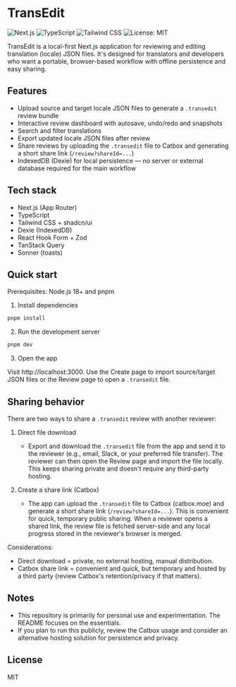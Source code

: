 # TransEdit

![Next.js](https://img.shields.io/badge/Next.js-15.5.3-black) ![TypeScript](https://img.shields.io/badge/TypeScript-5-blue) ![Tailwind CSS](https://img.shields.io/badge/Tailwind_CSS-4-38B2AC) ![License: MIT](https://img.shields.io/badge/License-MIT-yellow.svg)

TransEdit is a local-first Next.js application for reviewing and editing translation (locale) JSON files. It's designed for translators and developers who want a portable, browser-based workflow with offline persistence and easy sharing.

## Features

- Upload source and target locale JSON files to generate a `.transedit` review bundle
- Interactive review dashboard with autosave, undo/redo and snapshots
- Search and filter translations
- Export updated locale JSON files after review
- Share reviews by uploading the `.transedit` file to Catbox and generating a short share link (`/review?shareId=...`)
- IndexedDB (Dexie) for local persistence — no server or external database required for the main workflow

## Tech stack

- Next.js (App Router)
- TypeScript
- Tailwind CSS + shadcn/ui
- Dexie (IndexedDB)
- React Hook Form + Zod
- TanStack Query
- Sonner (toasts)

## Quick start

Prerequisites: Node.js 18+ and pnpm

1. Install dependencies

```bash
pnpm install
```

2. Run the development server

```bash
pnpm dev
```

3. Open the app

Visit http://localhost:3000. Use the Create page to import source/target JSON files or the Review page to open a `.transedit` file.

## Sharing behavior

There are two ways to share a `.transedit` review with another reviewer:

1. Direct file download

	- Export and download the `.transedit` file from the app and send it to the reviewer (e.g., email, Slack, or your preferred file transfer). The reviewer can then open the Review page and import the file locally. This keeps sharing private and doesn't require any third-party hosting.

2. Create a share link (Catbox)

	- The app can upload the `.transedit` file to Catbox (catbox.moe) and generate a short share link (`/review?shareId=...`). This is convenient for quick, temporary public sharing. When a reviewer opens a shared link, the review file is fetched server-side and any local progress stored in the reviewer's browser is merged.

Considerations:

- Direct download = private, no external hosting, manual distribution.
- Catbox share link = convenient and quick, but temporary and hosted by a third party (review Catbox's retention/privacy if that matters).

## Notes

- This repository is primarily for personal use and experimentation. The README focuses on the essentials.
- If you plan to run this publicly, review the Catbox usage and consider an alternative hosting solution for persistence and privacy.

## License

MIT
